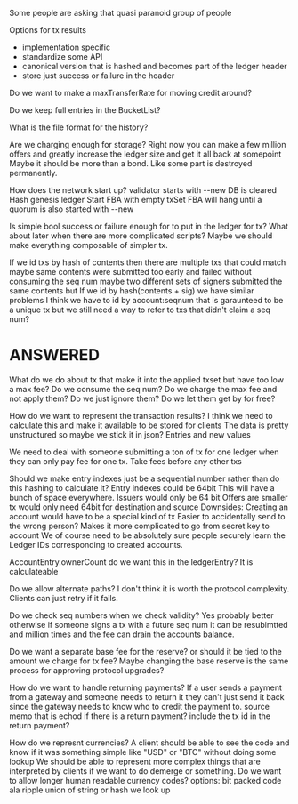 


Some people are asking that quasi paranoid group of people 

Options for tx results
- implementation specific
- standardize some API
- canonical version that is hashed and becomes part of the ledger header
- store just success or failure in the header




Do we want to make a maxTransferRate for moving credit around?

Do we keep full entries in the BucketList?

What is the file format for the history?

Are we charging enough for storage?
	Right now you can make a few million offers and greatly increase 
		the ledger size and get it all back at somepoint
	Maybe it should be more than a bond. Like some part is destroyed permanently.

How does the network start up?
	validator starts with --new
	DB is cleared
	Hash genesis ledger
	Start FBA with empty txSet
	FBA will hang until a quorum is also started with --new


Is simple bool success or failure enough for to put in the ledger for tx?
	What about later when there are more complicated scripts?
	Maybe we should make everything composable of simpler tx.

If we id txs by hash of contents then there are multiple txs that could match
 maybe same contents were submitted too early and failed without consuming the seq num
 maybe two different sets of signers submitted the same contents 
 but
 If we id by hash(contents + sig) we have similar problems
 I think we have to id by account:seqnum that is garaunteed to be a unique tx
 but we still need a way to refer to txs that didn't claim a seq num? 



ANSWERED
=======
What do we do about tx that make it into the applied txset but have too low a max fee? 
	Do we consume the seq num?
	Do we charge the max fee and not apply them? 
	Do we just ignore them?
	Do we let them get by for free?

How do we want to represent the transaction results?
	I think we need to calculate this and make it available to be stored for clients
	The data is pretty unstructured so maybe we stick it in json?
	Entries and new values

We need to deal with someone submitting a ton of tx for one ledger when they can only pay fee for one tx.
	Take fees before any other txs

Should we make entry indexes just be a sequential number rather than do this hashing to calculate it?
	Entry indexes could be 64bit
	This will have a bunch of space everywhere. 
		Issuers would only be 64 bit
		Offers are smaller
		tx would only need 64bit for destination and source
	Downsides:
		Creating an account would have to be a special kind of tx
		Easier to accidentally send to the wrong person?
		Makes it more complicated to go from secret key to account
		We of course need to be absolutely sure people securely learn the Ledger IDs corresponding to created accounts.

AccountEntry.ownerCount  do we want this in the ledgerEntry? 
	It is calculateable

Do we allow alternate paths?
	I don't think it is worth the protocol complexity. Clients can just retry if it fails.

Do we check seq numbers when we check validity?
	Yes probably better otherwise if someone signs a tx with a future seq num it can be resubimtted and million times and the fee can drain the accounts balance. 

Do we want a separate base fee for the reserve? or should it be tied to the amount we charge for tx fee?
	Maybe changing the base reserve is the same process for approving protocol upgrades?



How do we want to handle returning payments?
	If a user sends a payment from a gateway and someone needs to return it 
		they can't just send it back since the gateway 
		needs to know who to credit the payment to. 
	source memo that is echod if there is a return payment?
	include the tx id in the return payment?

How do we represnt currencies?
	A client should be able to see the code and know if it was 
		something simple like "USD" or "BTC" without doing some lookup
	We should be able to represent more complex things that are interpreted 
		by clients if we want to do demerge or something.
	Do we want to allow longer human readable currency codes?
	options:
		bit packed code ala ripple
		union of string or hash we look up